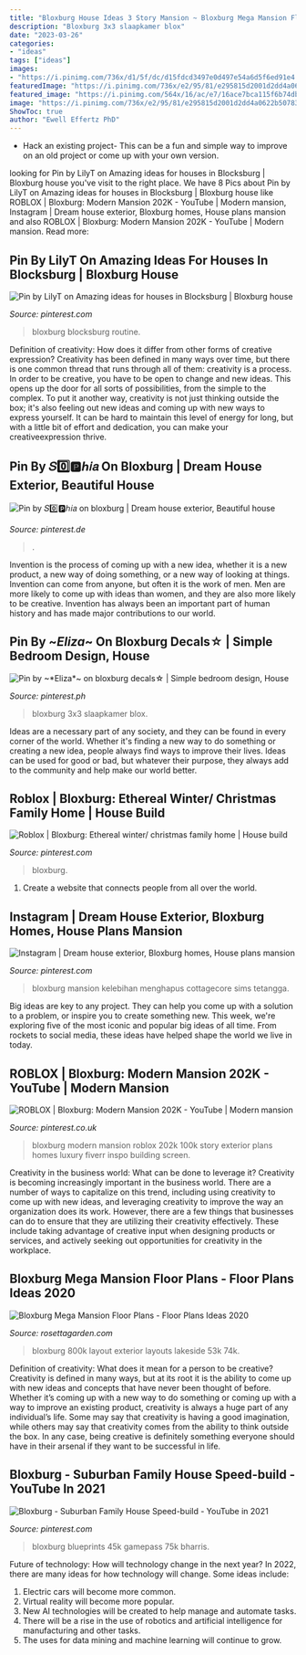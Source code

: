 ```yaml
---
title: "Bloxburg House Ideas 3 Story Mansion ~ Bloxburg Mega Mansion Floor Plans"
description: "Bloxburg 3x3 slaapkamer blox"
date: "2023-03-26"
categories:
- "ideas"
tags: ["ideas"]
images:
- "https://i.pinimg.com/736x/d1/5f/dc/d15fdcd3497e0d497e54a6d5f6ed91e4.jpg"
featuredImage: "https://i.pinimg.com/736x/e2/95/81/e295815d2001d2dd4a0622b50783971b.jpg"
featured_image: "https://i.pinimg.com/564x/16/ac/e7/16ace7bca115f6b74dbb360e62d68130.jpg"
image: "https://i.pinimg.com/736x/e2/95/81/e295815d2001d2dd4a0622b50783971b.jpg"
ShowToc: true
author: "Ewell Effertz PhD"
---
```



- Hack an existing project- This can be a fun and simple way to improve on an old project or come up with your own version.

	

		
looking for Pin by LilyT on Amazing ideas for houses in Blocksburg | Bloxburg house you've visit to the right place. We have 8 Pics about Pin by LilyT on Amazing ideas for houses in Blocksburg | Bloxburg house like ROBLOX | Bloxburg: Modern Mansion 202K - YouTube | Modern mansion, Instagram | Dream house exterior, Bloxburg homes, House plans mansion and also ROBLOX | Bloxburg: Modern Mansion 202K - YouTube | Modern mansion. Read more:
		
    
## Pin By LilyT On Amazing Ideas For Houses In Blocksburg | Bloxburg House

<img loading=lazy src="https://i.pinimg.com/736x/60/26/0c/60260c1ebe96a31871c123f07a66b3d3.jpg" onerror="this.onerror=null;this.src='https://tse3.mm.bing.net/th?id=OIP.BGhcH8XrbF6B0kHNQJc6dwHaEK&amp;pid=15.1';" alt="Pin by LilyT on Amazing ideas for houses in Blocksburg | Bloxburg house">

_Source: pinterest.com_

>bloxburg blocksburg routine. 

	

Definition of creativity: How does it differ from other forms of creative expression?
Creativity has been defined in many ways over time, but there is one common thread that runs through all of them: creativity is a process. In order to be creative, you have to be open to change and new ideas. This opens up the door for all sorts of possibilities, from the simple to the complex.
To put it another way, creativity is not just thinking outside the box; it's also feeling out new ideas and coming up with new ways to express yourself. It can be hard to maintain this level of energy for long, but with a little bit of effort and dedication, you can make your creativeexpression thrive.

    
## Pin By 𝑆0️⃣🅿️ℎ𝑖𝑎 On Bloxburg | Dream House Exterior, Beautiful House

<img loading=lazy src="https://i.pinimg.com/736x/5b/1d/a5/5b1da5e032b85cac513b568426b6aebf.jpg" onerror="this.onerror=null;this.src='https://tse4.mm.bing.net/th?id=OIP.ju0V_pbjo2iFokSVXrM88AHaEo&amp;pid=15.1';" alt="Pin by 𝑆0️⃣🅿️ℎ𝑖𝑎 on bloxburg | Dream house exterior, Beautiful house">

_Source: pinterest.de_

>. 

	

Invention is the process of coming up with a new idea, whether it is a new product, a new way of doing something, or a new way of looking at things. Invention can come from anyone, but often it is the work of men. Men are more likely to come up with ideas than women, and they are also more likely to be creative. Invention has always been an important part of human history and has made major contributions to our world.

    
## Pin By ~*Eliza*~ On Bloxburg Decals☆ | Simple Bedroom Design, House

<img loading=lazy src="https://i.pinimg.com/736x/53/1d/aa/531daa29d2ba614f84c677086758b8f5.jpg" onerror="this.onerror=null;this.src='https://tse3.mm.bing.net/th?id=OIP.e3MWe6AhfLOQiQO9jjft-gHaEJ&amp;pid=15.1';" alt="Pin by ~*Eliza*~ on bloxburg decals☆ | Simple bedroom design, House">

_Source: pinterest.ph_

>bloxburg 3x3 slaapkamer blox. 

	

Ideas are a necessary part of any society, and they can be found in every corner of the world. Whether it's finding a new way to do something or creating a new idea, people always find ways to improve their lives. Ideas can be used for good or bad, but whatever their purpose, they always add to the community and help make our world better.

    
## Roblox | Bloxburg: Ethereal Winter/ Christmas Family Home | House Build

<img loading=lazy src="https://i.pinimg.com/736x/92/2f/af/922fafa11cda72d3cd17fee7c669cc1b.jpg" onerror="this.onerror=null;this.src='https://tse3.mm.bing.net/th?id=OIP.aXeWnGst_gaciZeaUe7HEgHaFj&amp;pid=15.1';" alt="Roblox | Bloxburg: Ethereal winter/ christmas family home | House build">

_Source: pinterest.com_

>bloxburg. 

	

1. Create a website that connects people from all over the world.

    
## Instagram | Dream House Exterior, Bloxburg Homes, House Plans Mansion

<img loading=lazy src="https://i.pinimg.com/736x/b0/9c/69/b09c6922b58a6ffa956fa3ee18bc19c4.jpg" onerror="this.onerror=null;this.src='https://tse1.mm.bing.net/th?id=OIP.wbfRoCaR7xk9fES6Q4JZWgHaD3&amp;pid=15.1';" alt="Instagram | Dream house exterior, Bloxburg homes, House plans mansion">

_Source: pinterest.com_

>bloxburg mansion kelebihan menghapus cottagecore sims tetangga. 

	

Big ideas are key to any project. They can help you come up with a solution to a problem, or inspire you to create something new. This week, we're exploring five of the most iconic and popular big ideas of all time. From rockets to social media, these ideas have helped shape the world we live in today.

    
## ROBLOX | Bloxburg: Modern Mansion 202K - YouTube | Modern Mansion

<img loading=lazy src="https://i.pinimg.com/736x/d1/5f/dc/d15fdcd3497e0d497e54a6d5f6ed91e4.jpg" onerror="this.onerror=null;this.src='https://tse2.mm.bing.net/th?id=OIP.UNjZy1CEq98EeZ7JD3D1GQHaFj&amp;pid=15.1';" alt="ROBLOX | Bloxburg: Modern Mansion 202K - YouTube | Modern mansion">

_Source: pinterest.co.uk_

>bloxburg modern mansion roblox 202k 100k story exterior plans homes luxury fiverr inspo building screen. 

	

Creativity in the business world: What can be done to leverage it?
Creativity is becoming increasingly important in the business world. There are a number of ways to capitalize on this trend, including using creativity to come up with new ideas, and leveraging creativity to improve the way an organization does its work. However, there are a few things that businesses can do to ensure that they are utilizing their creativity effectively. These include taking advantage of creative input when designing products or services, and actively seeking out opportunities for creativity in the workplace.

    
## Bloxburg Mega Mansion Floor Plans - Floor Plans Ideas 2020

<img loading=lazy src="https://i.pinimg.com/564x/16/ac/e7/16ace7bca115f6b74dbb360e62d68130.jpg" onerror="this.onerror=null;this.src='https://tse1.mm.bing.net/th?id=OIP.GXAmKY5mVmbLl3sS5WN4lAHaFj&amp;pid=15.1';" alt="Bloxburg Mega Mansion Floor Plans - Floor Plans Ideas 2020">

_Source: rosettagarden.com_

>bloxburg 800k layout exterior layouts lakeside 53k 74k. 

	

Definition of creativity: What does it mean for a person to be creative?
Creativity is defined in many ways, but at its root it is the ability to come up with new ideas and concepts that have never been thought of before. Whether it’s coming up with a new way to do something or coming up with a way to improve an existing product, creativity is always a huge part of any individual’s life. Some may say that creativity is having a good imagination, while others may say that creativity comes from the ability to think outside the box. In any case, being creative is definitely something everyone should have in their arsenal if they want to be successful in life.

    
## Bloxburg - Suburban Family House Speed-build - YouTube In 2021

<img loading=lazy src="https://i.pinimg.com/736x/e2/95/81/e295815d2001d2dd4a0622b50783971b.jpg" onerror="this.onerror=null;this.src='https://tse3.mm.bing.net/th?id=OIP.MQ-TdeoHDV-TffUfX64qCgHaFj&amp;pid=15.1';" alt="Bloxburg - Suburban Family House Speed-build - YouTube in 2021">

_Source: pinterest.com_

>bloxburg blueprints 45k gamepass 75k bharris. 

	

Future of technology: How will technology change in the next year?
In 2022, there are many ideas for how technology will change. Some ideas include:
1. Electric cars will become more common.
2. Virtual reality will become more popular. 
3. New AI technologies will be created to help manage and automate tasks. 
4. There will be a rise in the use of robotics and artificial intelligence for manufacturing and other tasks. 
5. The uses for data mining and machine learning will continue to grow.


